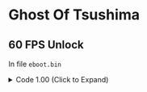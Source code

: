 # Ghost Of Tsushima

## 60 FPS Unlock

In file `eboot.bin`

<details>
<summary>Code 1.00 (Click to Expand)</summary>

```
39 05 CA B1 01 02 74 16 89 05 C2 B1 01 02

39 05 CA B1 01 02 EB 16 89 05 C2 B1 01 02
```

</details>
